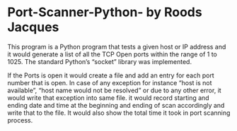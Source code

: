 # Port-Scanner-Python- by Roods Jacques

This program is a Python program that tests a given host or IP address and it would generate a
list of all the TCP Open ports within the range of 1 to 1025. 
The standard Python’s “socket” library was implemented.

If the Ports is open it would create a file and add an entry for each port number that 
is open. 
In case of any exception for instance “host is not available”, “host name would not be 
resolved” or due to any other error, it would write that exception into same file. 
it would record starting and ending date and time at the beginning and 
ending of scan accordingly and write that to the file. It would also show the total time it 
took in port scanning process.
